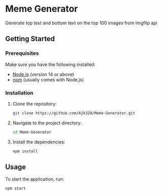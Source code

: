 # Meme Generator

Generate top text and bottom text on the top 100 images from Imgflip api



## Getting Started

### Prerequisites

Make sure you have the following installed:

- [Node.js](https://nodejs.org/) (version 14 or above)
- [npm](https://www.npmjs.com/) (usually comes with Node.js)

### Installation

1. Clone the repository:
    ```bash
    git clone https://github.com/Ajk320/Meme-Generator.git
    ```
2. Navigate to the project directory:
    ```bash
    cd Meme-Generator
    ```
3. Install the dependencies:
    ```bash
    npm install
    ```

## Usage

To start the application, run:
```bash
npm start
